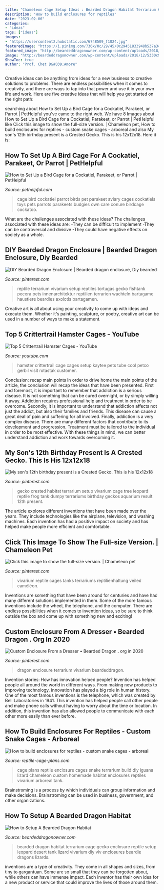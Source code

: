 ```yaml
---
title: "Chameleon Cage Setup Ideas : Bearded Dragon Habitat Terrarium Cage Gecko Enclosure Reptile Setup Leopard Desert Tank Lizard Vivarium Diy Viv Enclosures Beardie Dragons Lizards"
description: "How to build enclosures for reptiles"
date: "2023-02-06"
categories:
- "ideas"
tags: ["ideas"]
images:
- "https://usercontent2.hubstatic.com/6748509_f1024.jpg"
featuredImage: "https://i.pinimg.com/736x/0c/29/45/0c29451833948b537a3c71c5c989ba58.jpg"
featured_image: "http://beardeddragonowner.com/wp-content/uploads/2018/12/5330c9177b74bc6642570649d68a7a05.jpg"
image: "http://beardeddragonowner.com/wp-content/uploads/2018/12/5330c9177b74bc6642570649d68a7a05.jpg"
ShowToc: true
author: "Prof. Chet D&#039;Amore"
---
```



Creative ideas can be anything from ideas for a new business to creative solutions to problems. There are endless possibilities when it comes to creativity, and there are ways to tap into that power and use it in your own life and work. Here are five creative ideas that will help you get started on the right path: 

	

		
searching about How to Set Up a Bird Cage for a Cockatiel, Parakeet, or Parrot | PetHelpful you've came to the right web. We have 8 Images about How to Set Up a Bird Cage for a Cockatiel, Parakeet, or Parrot | PetHelpful like Click this image to show the full-size version. | Chameleon pet, How to build enclosures for reptiles - custom snake cages - arboreal and also My son&#039;s 12th birthday present is a Crested Gecko. This is his 12x12x18. Here it is:
		
    
## How To Set Up A Bird Cage For A Cockatiel, Parakeet, Or Parrot | PetHelpful

<img loading=lazy src="https://usercontent2.hubstatic.com/6748509_f1024.jpg" onerror="this.onerror=null;this.src='https://tse2.mm.bing.net/th?id=OIP.CAJm64UPe03CKJYB_7sOGAHaJ4&amp;pid=15.1';" alt="How to Set Up a Bird Cage for a Cockatiel, Parakeet, or Parrot | PetHelpful">

_Source: pethelpful.com_

>cage bird cockatiel parrot birds pet parakeet aviary cages cockatiels toys pets parrots parakeets budgies own care conure birdcage cockatoo. 

	

What are the challenges associated with these ideas?
The challenges associated with these ideas are: 
-They can be difficult to implement
-They can be controversial and divisive
-They could have negative effects on society as a whole.

    
## DIY Bearded Dragon Enclosure | Bearded Dragon Enclosure, Diy Bearded

<img loading=lazy src="https://i.pinimg.com/736x/0c/29/45/0c29451833948b537a3c71c5c989ba58.jpg" onerror="this.onerror=null;this.src='https://tse3.mm.bing.net/th?id=OIP.QSMPhIIjFjm-_xU1pKQ4agHaFj&amp;pid=15.1';" alt="DIY Bearded Dragon Enclosure | Bearded dragon enclosure, Diy bearded">

_Source: pinterest.com_

>reptile terrarium vivarium setup reptiles tortugas gecko fishtank pecera pets innenarchitektur reptilien terrarien wachteln bartagame haustiere beardies axolotls bartagamen. 

	

Creative art is all about using your creativity to come up with ideas and execute them. Whether it's painting, sculpture, or poetry, creative art can be used in a number of ways to make a statement.

    
## Top 5 Crittertrail Hamster Cages - YouTube

<img loading=lazy src="http://i.ytimg.com/vi/EG6RWbA5BqE/hqdefault.jpg" onerror="this.onerror=null;this.src='https://tse1.mm.bing.net/th?id=OIP.jHnFji_ZGHl6zCL7YG8ufgHaFj&amp;pid=15.1';" alt="Top 5 Crittertrail Hamster Cages - YouTube">

_Source: youtube.com_

>hamster crittertrail cage cages setup kaytee pets tube cool petco gerbil visit rotastak customer. 

	

Conclusion: recap main points
In order to drive home the main points of the article, the conclusion will recap the ideas that have been presented. First and foremost, it is important to remember that addiction is a serious disease. It is not something that can be cured overnight, or by simply willing it away. Addiction requires professional help and treatment in order to be overcome. Secondly, it is important to understand that addiction affects not just the addict, but also their families and friends. This disease can cause a great deal of pain and suffering for all involved. Finally, addiction is a very complex disease. There are many different factors that contribute to its development and progression. Treatment must be tailored to the individual in order to be most effective. With these things in mind, we can better understand addiction and work towards overcoming it.

    
## My Son&#039;s 12th Birthday Present Is A Crested Gecko. This Is His 12x12x18

<img loading=lazy src="https://i.pinimg.com/originals/cb/c3/47/cbc34790ad7c110212b50b7019e08365.jpg" onerror="this.onerror=null;this.src='https://tse2.mm.bing.net/th?id=OIP.R-kwwAYs-qf4kU2r8skirwHaJ4&amp;pid=15.1';" alt="My son&#039;s 12th birthday present is a Crested Gecko. This is his 12x12x18">

_Source: pinterest.com_

>gecko crested habitat terrarium setup vivarium cage tree leopard reptile frog tank dumpy terrariums birthday geckos aquarium result 12th present. 

	

The article explores different inventions that have been made over the years. They include technologies like the airplane, television, and washing machines. Each invention has had a positive impact on society and has helped make people more efficient and comfortable.

    
## Click This Image To Show The Full-size Version. | Chameleon Pet

<img loading=lazy src="https://i.pinimg.com/736x/61/1c/47/611c4773b3ddb0662db8fc19496dd7aa.jpg" onerror="this.onerror=null;this.src='https://tse4.mm.bing.net/th?id=OIP.ft74D-eThyPiaTcQsjYydgHaJ4&amp;pid=15.1';" alt="Click this image to show the full-size version. | Chameleon pet">

_Source: pinterest.com_

>vivarium reptile cages tanks terrariums reptilienhaltung veiled caméléon. 

	

Inventions are something that have been around for centuries and have had many different solutions implemented in them. Some of the more famous inventions include the wheel, the telephone, and the computer. There are endless possibilities when it comes to invention ideas, so be sure to think outside the box and come up with something new and exciting!

    
## Custom Enclosure From A Dresser • Bearded Dragon . Org In 2020

<img loading=lazy src="https://i.pinimg.com/736x/7f/2f/ca/7f2fcabe3410f0e2e0a70cfd1b5eabb8.jpg" onerror="this.onerror=null;this.src='https://tse1.mm.bing.net/th?id=OIP.JQ4xTrtN09F_A8Kh7fGVrAHaFj&amp;pid=15.1';" alt="Custom Enclosure From a Dresser • Bearded Dragon . org in 2020">

_Source: pinterest.com_

>dragon enclosure terrarium vivarium beardeddragon. 

	

Invention stories: How has innovation helped people?
Invention has helped people all around the world in different ways. From making new products to improving technology, innovation has played a big role in human history. One of the most famous inventions is the telephone, which was created by Bell Laboratories in 1941. This invention has helped people call other people and make phone calls without having to worry about the time or location. In addition, this invention has also allowed people to communicate with each other more easily than ever before.

    
## How To Build Enclosures For Reptiles - Custom Snake Cages - Arboreal

<img loading=lazy src="http://www.reptile-cage-plans.com/gallery/galimages/P6020054.JPG" onerror="this.onerror=null;this.src='https://tse1.mm.bing.net/th?id=OIP.hRg1dJMaNRz8PBlZqOCYMAHaFj&amp;pid=15.1';" alt="How to build enclosures for reptiles - custom snake cages - arboreal">

_Source: reptile-cage-plans.com_

>cage plans reptile enclosure cages snake terrarium build diy iguana lizard chameleon custom homemade habitat enclosures reptiles vivarium arboreal tank. 

	

Brainstroming is a process by which individuals can group information and make decisions. Brainstroming can be used in business, government, and other organizations.

    
## How To Setup A Bearded Dragon Habitat

<img loading=lazy src="http://beardeddragonowner.com/wp-content/uploads/2018/12/5330c9177b74bc6642570649d68a7a05.jpg" onerror="this.onerror=null;this.src='https://tse3.mm.bing.net/th?id=OIP.O6ORZ0aQpoUFpx7k-t_xUQHaFb&amp;pid=15.1';" alt="How to Setup A Bearded Dragon Habitat">

_Source: beardeddragonowner.com_

>bearded dragon habitat terrarium cage gecko enclosure reptile setup leopard desert tank lizard vivarium diy viv enclosures beardie dragons lizards. 

	

inventions are a type of creativity. They come in all shapes and sizes, from tiny to gargantuan. Some are so small that they can be forgotten about, while others can have immense impact. Each inventor has their own idea for a new product or service that could improve the lives of those around them.

